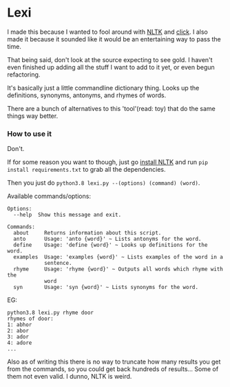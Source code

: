 # Lexi
I made this because I wanted to fool around with [NLTK](https://github.com/nltk/nltk) and [click](https://github.com/pallets/click). I also made it because it sounded like it would be an entertaining way to pass the time.  

That being said, don't look at the source expecting to see gold. I haven't even finished up adding all the stuff I want to add to it yet, or even begun refactoring.

It's basically just a little commandline dictionary thing. Looks up the definitions, synonyms, antonyms, and rhymes of words.

There are a bunch of alternatives to this 'tool'(read: toy) that do the same things way better.

### How to use it
Don't.

If for some reason you want to though, just go [install NLTK](https://www.nltk.org/install.html)
and run `pip install requirements.txt` to grab all the dependencies.

Then you just do `python3.8 lexi.py --(options) (command) (word)`.

Available commands/options:
```
Options:
  --help  Show this message and exit.

Commands:
  about     Returns information about this script.
  anto      Usage: 'anto {word}' ~ Lists antonyms for the word.
  define    Usage: 'define {word}' ~ Looks up definitions for the word.
  examples  Usage: 'examples {word}' ~ Lists examples of the word in a
            sentence.
  rhyme     Usage: 'rhyme {word}' ~ Outputs all words which rhyme with the
            word
  syn       Usage: 'syn {word}' ~ Lists synonyms for the word.
```  
EG: 
```
python3.8 lexi.py rhyme door 
rhymes of door: 
1: abhor
2: abor
3: ador
4: adore
...
```  
Also as of writing this there is no way to truncate how many results you get from the commands, so you could get back hundreds of results... Some of them not even valid. I dunno, NLTK is weird.